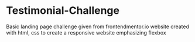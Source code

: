 # Testimonial-Challenge

Basic landing page challenge given from frontendmentor.io
website created with html, css to create a responsive website emphasizing flexbox